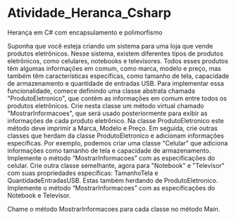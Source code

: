 # Atividade_Heranca_Csharp

   
   Herança em C# com encapsulamento e polimorfismo
  
  Suponha que você esteja criando um sistema para uma loja que vende produtos
eletrônicos. Nesse sistema, existem diferentes tipos de produtos eletrônicos, como
celulares, notebooks e televisores. Todos esses produtos têm algumas informações em
comum, como marca, modelo e preço, mas também têm características específicas, como
tamanho de tela, capacidade de armazenamento e quantidade de entradas USB.
Para implementar essa funcionalidade, comece definindo uma classe abstrata chamada
"ProdutoEletronico", que contém as informações em comum entre todos os produtos
eletrônicos.
Crie nesta classe um método virtual chamado "MostrarInformacoes", que será usado
posteriormente para exibir as informações de cada produto eletrônico. Na classe
ProdutoEletronico este método deve imprimir a Marca, Modelo e Preço.
Em seguida, crie outras classes que herdam da classe ProdutoEletronico e adicionam
informações específicas. Por exemplo, podemos criar uma classe "Celular" que adiciona
informações como tamanho de tela e capacidade de armazenamento. Implemente o método
“MostrarInformacoes” com as especificações do celular.
Crie outra classe semelhante, agora para "Notebook" e "Televisor" com suas propriedades
específicas: TamanhoTela e QuantidadeEntradasUSB. Estas também herdando de
ProdutoEletronico. Implemente o método “MostrarInformacoes” com as especificações do
Notebook e Televisor.

  
  Chame o método MostrarInformacoes para cada classe no método Main.
